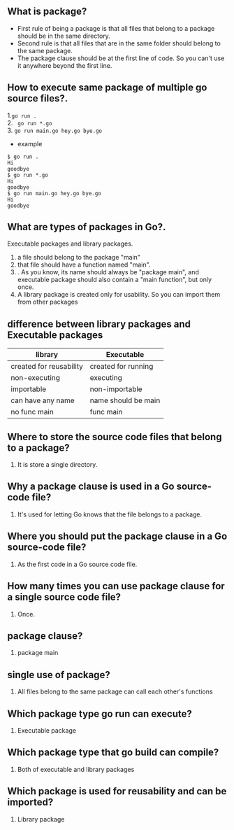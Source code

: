 ## What is package?  
* First rule of being a package is that all files that belong to a package should be in the same directory.  
* Second rule is that all files that are in the same folder should belong to the same package.   
* The package clause should be at the first line of code. So you can't use it anywhere beyond the first line.   

## How to execute same package of multiple go source files?.  
1.`go run .`    
2. ` go run *.go`   
3. `go run main.go hey.go bye.go`    
* example    
```  
$ go run .
Hi 
goodbye
$ go run *.go
Hi 
goodbye
$ go run main.go hey.go bye.go
Hi 
goodbye
```   

## What are types of packages in Go?.  
Executable packages and library packages.     
1. a file should belong to the package "main"   
2. that file should have a function named "main".      
1. . As you know, its name should always be "package main", and executable package 
should also contain a "main function", but only once.    
2. A library package is created only for usability. So you can import them from other packages    

## difference between library packages and Executable packages    

library | Executable | 
--- | --- |
created for reusability | created for running  
non-executing |executing  
importable | non-importable  
can have any name | name should be main 
no func main | func main  

## Where to store the source code files that belong to a package?  
1. It is store a single directory.  

## Why a package clause is used in a Go source-code file?  
1. It's used for letting Go knows that the file belongs to a package.  

## Where you should put the package clause in a Go source-code file?  
1. As the first code in a Go source code file.    

## How many times you can use package clause for a single source code file?  
1. Once.  

## package clause?  
1. package main  

## single use of package?  
1. All files belong to the same package can call each other's functions   

## Which package type go run can execute?
1. Executable package  

## Which package type that go build can compile?  
1. Both of executable and library packages  

## Which package is used for reusability and can be imported?  
1. Library package   